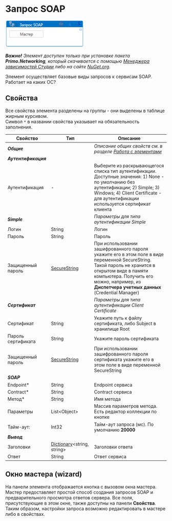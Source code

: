 # Запрос SOAP

![](<../../../.gitbook/assets/SOAPRequest.png>)

***Важно!** Элемент доступен только при установке пакета **Primo.Networking**, который скачивается с помощью [Менеджера зависимостей Студии](https://docs.primo-rpa.ru/primo-rpa/primo-studio/projects/manage-dependencies#menedzher-zavisimostei) либо на сайте [NuGet.org](https://www.nuget.org/packages/Primo.Networking).*

Элемент осуществляет базовые виды запросов к сервисам SOAP. Работает на каких ОС?

## Свойства
Все свойства элемента разделены на группы - они выделены в таблице жирным курсивом.\
Символ `*` в названии свойства указывает на обязательность заполнения.

| Свойство           | Тип                                                                                | Описание                      |
| ------------------ | ---------------------------------------------------------------------------------- | --------------------------------------------------------- |
| ***Общие***    |  | *Описание общих свойств см. в разделе [Работа с элементами](https://docs.primo-rpa.ru/primo-rpa/primo-studio/process/elements)* |
| ***Аутентификация*** |  |  |
| Аутентификация |  -    | Выберите из раскрывающегося списка тип аутентификации. Доступные значения: 1) None - по умолчанию без аутентификации; 2) Simple; 3) Windows; 4) Client Certificate - для аутентификации используется сертификат клиента |
| ***Simple***   |  | *Параметры для типа аутентификации Simple* | 
| Логин          | String                       | Логин  |
| Пароль         | String                       | Пароль |
| Защищенный пароль | [SecureString](https://learn.microsoft.com/ru-Ru/dotnet/api/system.security.securestring?view=netcore-3.1) |  При использовании зашифрованного пароля укажите его в этом поле в виде переменной SecureString. Такой пароль не хранится в открытом виде в памяти компьютера. Получить его можно, например, из **Диспетчера учетных данных** (Credential Manager)|
| ***Сертификат*** |  | *Параметры для типа аутентификации Client Certificate* |
| Сертификат     | String    | Укажите путь к файлу сертификата, либо Subject в хранилище Root |
| Пароль сертификата | String     | Укажите пароль сертификата  |
| Защищенный пароль  | [SecureString](https://learn.microsoft.com/ru-Ru/dotnet/api/system.security.securestring?view=netcore-3.1) | При использовании зашифрованного пароля сертификата укажите его в этом поле в виде переменной SecureString |
| ***SOAP***    |  |  |
| Endpoint\*    | String      | Endpoint сервиса |
| Contract\*    | String      | Contract сервиса |
| Метод\*       | String      | Имя метода       |
| Параметры     | List\<Object\> | Массив параметров метода. Есть редактор коллекции по кнопке |
| Тайм-аут:     | Int32       | Тайм-аут запроса (мс). По умолчанию **20000** |
| ***Вывод***   |  |  |
| Заголовки    | [Dictionary](https://learn.microsoft.com/ru-ru/dotnet/api/system.collections.generic.dictionary-2?view=net-5.0)\<string, string\> | Заголовки ответа |
| Ответ         | String      | Ответ сервиса   |

## Окно мастера (wizard)
На панели элемента отображается кнопка с вызовом окна мастера. Мастер предоставляет простой способ создания запросов SOAP и предварительного просмотра ответов сервера. Все поля, присутствующие в этом окне, также доступны на панели **Свойства**. Таким образом, настройки запроса возможно редактировать в мастере либо в свойствах.


